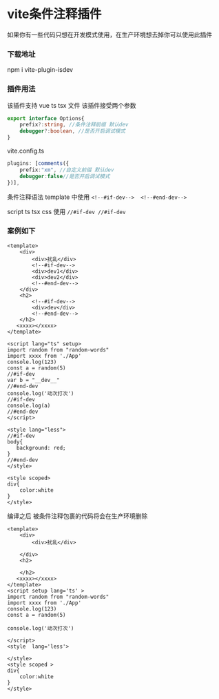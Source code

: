 # vite条件注释插件
如果你有一些代码只想在开发模式使用，在生产环境想去掉你可以使用此插件

### 下载地址

npm i vite-plugin-isdev
### 插件用法
该插件支持 vue ts tsx 文件
该插件接受两个参数
```ts
export interface Options{
    prefix?:string, //条件注释前缀 默认dev
    debugger?:boolean, //是否开启调试模式
}
```
vite.config.ts
```ts
plugins: [comments({
    prefix:"xm", //自定义前缀 默认dev
    debugger:false//是否开启调试模式
})],
```
条件注释语法
template 中使用  `<!--#if-dev-->  <!--#end-dev-->`

script ts tsx css 使用 `//#if-dev //#if-dev`

### 案例如下
```vue
<template>
    <div>
        <div>扰乱</div>
        <!--#if-dev-->
        <div>dev1</div>
        <div>dev2</div>
        <!--#end-dev-->
    </div>
    <h2>
        <!--#if-dev-->
        <div>dev</div>
        <!--#end-dev-->
    </h2>
   <xxxx></xxxx>
</template>

<script lang="ts" setup>
import random from "random-words"
import xxxx from './App'
console.log(123)
const a = random(5)
//#if-dev
var b = "__dev__"
//#end-dev
console.log('动次打次')
//#if-dev
console.log(a)
//#end-dev
</script>

<style lang="less">
//#if-dev
body{
   background: red;
}
//#end-dev
</style>

<style scoped>
div{
    color:white
}
</style>
```
编译之后 被条件注释包裹的代码将会在生产环境删除
```vue
<template>
    <div>
        <div>扰乱</div>
        
    </div>
    <h2>
        
    </h2>
   <xxxx></xxxx>
</template>
<script setup lang='ts' >
import random from "random-words"
import xxxx from './App'
console.log(123)
const a = random(5)

console.log('动次打次')

</script>
<style  lang='less'>

</style>
<style scoped >
div{
    color:white
}
</style>
```